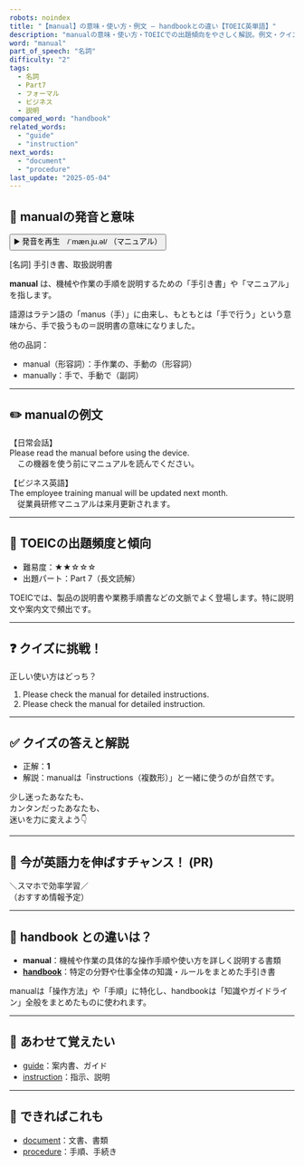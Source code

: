 ```yaml
---
robots: noindex
title: "【manual】の意味・使い方・例文 ― handbookとの違い【TOEIC英単語】"
description: "manualの意味・使い方・TOEICでの出題傾向をやさしく解説。例文・クイズ付きでhandbookとの違いもわかりやすく学べます。"
word: "manual"
part_of_speech: "名詞"
difficulty: "2"
tags:
  - 名詞
  - Part7
  - フォーマル
  - ビジネス
  - 説明
compared_word: "handbook"
related_words:
  - "guide"
  - "instruction"
next_words:
  - "document"
  - "procedure"
last_update: "2025-05-04"
---
```


## 🔰 manualの発音と意味

<button class="play-audio" onclick="playTTS('manual')">
  <span class="play-audio-main">
    ▶️ 発音を再生　/ˈmæn.ju.əl/
  </span>
  <span class="play-audio-sub">
    （マニュアル）
  </span>
</button>

[名詞] 手引き書、取扱説明書

**manual** は、機械や作業の手順を説明するための「手引き書」や「マニュアル」を指します。

語源はラテン語の「manus（手）」に由来し、もともとは「手で行う」という意味から、手で扱うもの＝説明書の意味になりました。

他の品詞：  
- manual（形容詞）：手作業の、手動の（形容詞）
- manually：手で、手動で（副詞）

---

## ✏️ manualの例文

【日常会話】  
Please read the manual before using the device.  
　この機器を使う前にマニュアルを読んでください。

【ビジネス英語】  
The employee training manual will be updated next month.  
　従業員研修マニュアルは来月更新されます。

---

## 🎯 TOEICの出題頻度と傾向

- 難易度：★★☆☆☆
- 出題パート：Part 7（長文読解）

TOEICでは、製品の説明書や業務手順書などの文脈でよく登場します。特に説明文や案内文で頻出です。

---

## ❓ クイズに挑戦！

正しい使い方はどっち？

1. Please check the manual for detailed instructions.  
2. Please check the manual for detailed instruction.

---

## ✅ クイズの答えと解説

- 正解：**1**
- 解説：manualは「instructions（複数形）」と一緒に使うのが自然です。

少し迷ったあなたも、  
カンタンだったあなたも、  
迷いを力に変えよう👇️

---

## 🚀 今が英語力を伸ばすチャンス！ (PR)

<div class="info-center">
＼スマホで効率学習／<br>  
（おすすめ情報予定）
</div>

---

## 🤔  handbook との違いは？

- **manual**：機械や作業の具体的な操作手順や使い方を詳しく説明する書類
- **[handbook](/handbook)**：特定の分野や仕事全体の知識・ルールをまとめた手引き書

manualは「操作方法」や「手順」に特化し、handbookは「知識やガイドライン」全般をまとめたものに使われます。

---

## 🧩 あわせて覚えたい

- [guide](/guide)：案内書、ガイド
- [instruction](/instruction)：指示、説明

---

## 📖 できればこれも

- [document](/document)：文書、書類
- [procedure](/procedure)：手順、手続き

<!-- cvid: aid03_bid05 -->
